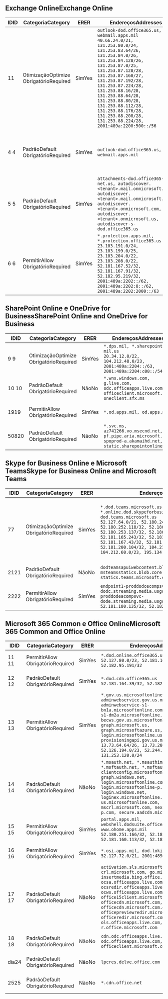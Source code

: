 <!--THIS FILE IS AUTOMATICALLY GENERATED. MANUAL CHANGES WILL BE OVERWRITTEN.-->
<!--Please contact the Office 365 Endpoints team with any questions.-->
<!--USGovDoD endpoints version 2020012800-->
<!--File generated 2020-01-28 11:00:16.1582-->

## <a name="exchange-online"></a><span data-ttu-id="e1bcc-101">Exchange Online</span><span class="sxs-lookup"><span data-stu-id="e1bcc-101">Exchange Online</span></span>

<span data-ttu-id="e1bcc-102">ID</span><span class="sxs-lookup"><span data-stu-id="e1bcc-102">ID</span></span> | <span data-ttu-id="e1bcc-103">Categoria</span><span class="sxs-lookup"><span data-stu-id="e1bcc-103">Category</span></span> | <span data-ttu-id="e1bcc-104">ER</span><span class="sxs-lookup"><span data-stu-id="e1bcc-104">ER</span></span> | <span data-ttu-id="e1bcc-105">Endereços</span><span class="sxs-lookup"><span data-stu-id="e1bcc-105">Addresses</span></span> | <span data-ttu-id="e1bcc-106">Portas</span><span class="sxs-lookup"><span data-stu-id="e1bcc-106">Ports</span></span>
-- | -------------------- | --- | ---------------------------------------------------------------------------------------------------------------------------------------------------------------------------------------------------------------------------------------------------------------------------------------------------------------------------------------------------------------------------------------------- | -------------------------------
<span data-ttu-id="e1bcc-107">1</span><span class="sxs-lookup"><span data-stu-id="e1bcc-107">1</span></span> | <span data-ttu-id="e1bcc-108">Otimização</span><span class="sxs-lookup"><span data-stu-id="e1bcc-108">Optimize</span></span><BR><span data-ttu-id="e1bcc-109">Obrigatório</span><span class="sxs-lookup"><span data-stu-id="e1bcc-109">Required</span></span> | <span data-ttu-id="e1bcc-110">Sim</span><span class="sxs-lookup"><span data-stu-id="e1bcc-110">Yes</span></span> | `outlook-dod.office365.us, webmail.apps.mil`<BR>`40.66.24.0/21, 131.253.80.0/24, 131.253.83.64/26, 131.253.84.0/26, 131.253.84.128/26, 131.253.87.0/25, 131.253.87.128/28, 131.253.87.160/27, 131.253.87.192/28, 131.253.87.224/28, 131.253.88.16/28, 131.253.88.64/28, 131.253.88.80/28, 131.253.88.112/28, 131.253.88.176/28, 131.253.88.208/28, 131.253.88.224/28, 2001:489a:2200:500::/56` | <span data-ttu-id="e1bcc-111">**TCP:** 443, 80</span><span class="sxs-lookup"><span data-stu-id="e1bcc-111">**TCP:** 443, 80</span></span>
<span data-ttu-id="e1bcc-112">4 </span><span class="sxs-lookup"><span data-stu-id="e1bcc-112">4</span></span> | <span data-ttu-id="e1bcc-113">Padrão</span><span class="sxs-lookup"><span data-stu-id="e1bcc-113">Default</span></span><BR><span data-ttu-id="e1bcc-114">Obrigatório</span><span class="sxs-lookup"><span data-stu-id="e1bcc-114">Required</span></span> | <span data-ttu-id="e1bcc-115">Sim</span><span class="sxs-lookup"><span data-stu-id="e1bcc-115">Yes</span></span> | `outlook-dod.office365.us, webmail.apps.mil` | <span data-ttu-id="e1bcc-116">**TCP:** 143, 25, 587, 993, 995</span><span class="sxs-lookup"><span data-stu-id="e1bcc-116">**TCP:** 143, 25, 587, 993, 995</span></span>
<span data-ttu-id="e1bcc-117">5 </span><span class="sxs-lookup"><span data-stu-id="e1bcc-117">5</span></span> | <span data-ttu-id="e1bcc-118">Padrão</span><span class="sxs-lookup"><span data-stu-id="e1bcc-118">Default</span></span><BR><span data-ttu-id="e1bcc-119">Obrigatório</span><span class="sxs-lookup"><span data-stu-id="e1bcc-119">Required</span></span> | <span data-ttu-id="e1bcc-120">Sim</span><span class="sxs-lookup"><span data-stu-id="e1bcc-120">Yes</span></span> | `attachments-dod.office365-net.us, autodiscover.<tenant>.mail.onmicrosoft.com, autodiscover.<tenant>.mail.onmicrosoft.us, autodiscover.<tenant>.onmicrosoft.com, autodiscover.<tenant>.onmicrosoft.us, autodiscover-s-dod.office365.us` | <span data-ttu-id="e1bcc-121">**TCP:** 443, 80</span><span class="sxs-lookup"><span data-stu-id="e1bcc-121">**TCP:** 443, 80</span></span>
<span data-ttu-id="e1bcc-122">6 </span><span class="sxs-lookup"><span data-stu-id="e1bcc-122">6</span></span> | <span data-ttu-id="e1bcc-123">Permitir</span><span class="sxs-lookup"><span data-stu-id="e1bcc-123">Allow</span></span><BR><span data-ttu-id="e1bcc-124">Obrigatório</span><span class="sxs-lookup"><span data-stu-id="e1bcc-124">Required</span></span> | <span data-ttu-id="e1bcc-125">Sim</span><span class="sxs-lookup"><span data-stu-id="e1bcc-125">Yes</span></span> | `*.protection.apps.mil, *.protection.office365.us`<BR>`23.103.191.0/24, 23.103.199.0/25, 23.103.204.0/22, 23.103.208.0/22, 52.181.167.52/32, 52.181.167.91/32, 52.182.95.219/32, 2001:489a:2202::/62, 2001:489a:2202:8::/62, 2001:489a:2202:2000::/63` | <span data-ttu-id="e1bcc-126">**TCP:** 25, 443</span><span class="sxs-lookup"><span data-stu-id="e1bcc-126">**TCP:** 25, 443</span></span>

## <a name="sharepoint-online-and-onedrive-for-business"></a><span data-ttu-id="e1bcc-127">SharePoint Online e OneDrive for Business</span><span class="sxs-lookup"><span data-stu-id="e1bcc-127">SharePoint Online and OneDrive for Business</span></span>

<span data-ttu-id="e1bcc-128">ID</span><span class="sxs-lookup"><span data-stu-id="e1bcc-128">ID</span></span> | <span data-ttu-id="e1bcc-129">Categoria</span><span class="sxs-lookup"><span data-stu-id="e1bcc-129">Category</span></span> | <span data-ttu-id="e1bcc-130">ER</span><span class="sxs-lookup"><span data-stu-id="e1bcc-130">ER</span></span> | <span data-ttu-id="e1bcc-131">Endereços</span><span class="sxs-lookup"><span data-stu-id="e1bcc-131">Addresses</span></span> | <span data-ttu-id="e1bcc-132">Portas</span><span class="sxs-lookup"><span data-stu-id="e1bcc-132">Ports</span></span>
-- | -------------------- | --- | ------------------------------------------------------------------------------------------------------------------- | ----------------
<span data-ttu-id="e1bcc-133">9 </span><span class="sxs-lookup"><span data-stu-id="e1bcc-133">9</span></span> | <span data-ttu-id="e1bcc-134">Otimização</span><span class="sxs-lookup"><span data-stu-id="e1bcc-134">Optimize</span></span><BR><span data-ttu-id="e1bcc-135">Obrigatório</span><span class="sxs-lookup"><span data-stu-id="e1bcc-135">Required</span></span> | <span data-ttu-id="e1bcc-136">Sim</span><span class="sxs-lookup"><span data-stu-id="e1bcc-136">Yes</span></span> | `*.dps.mil, *.sharepoint-mil.us`<BR>`20.34.12.0/22, 104.212.48.0/23, 2001:489a:2204::/63, 2001:489a:2204:c00::/54` | <span data-ttu-id="e1bcc-137">**TCP:** 443, 80</span><span class="sxs-lookup"><span data-stu-id="e1bcc-137">**TCP:** 443, 80</span></span>
<span data-ttu-id="e1bcc-138">10 </span><span class="sxs-lookup"><span data-stu-id="e1bcc-138">10</span></span> | <span data-ttu-id="e1bcc-139">Padrão</span><span class="sxs-lookup"><span data-stu-id="e1bcc-139">Default</span></span><BR><span data-ttu-id="e1bcc-140">Obrigatório</span><span class="sxs-lookup"><span data-stu-id="e1bcc-140">Required</span></span> | <span data-ttu-id="e1bcc-141">Não</span><span class="sxs-lookup"><span data-stu-id="e1bcc-141">No</span></span> | `*.wns.windows.com, g.live.com, odc.officeapps.live.com, officeclient.microsoft.com, oneclient.sfx.ms` | <span data-ttu-id="e1bcc-142">**TCP:** 443, 80</span><span class="sxs-lookup"><span data-stu-id="e1bcc-142">**TCP:** 443, 80</span></span>
<span data-ttu-id="e1bcc-143">19</span><span class="sxs-lookup"><span data-stu-id="e1bcc-143">19</span></span> | <span data-ttu-id="e1bcc-144">Permitir</span><span class="sxs-lookup"><span data-stu-id="e1bcc-144">Allow</span></span><BR><span data-ttu-id="e1bcc-145">Obrigatório</span><span class="sxs-lookup"><span data-stu-id="e1bcc-145">Required</span></span> | <span data-ttu-id="e1bcc-146">Sim</span><span class="sxs-lookup"><span data-stu-id="e1bcc-146">Yes</span></span> | `*.od.apps.mil, od.apps.mil` | <span data-ttu-id="e1bcc-147">**TCP:** 443, 80</span><span class="sxs-lookup"><span data-stu-id="e1bcc-147">**TCP:** 443, 80</span></span>
<span data-ttu-id="e1bcc-148">508</span><span class="sxs-lookup"><span data-stu-id="e1bcc-148">20</span></span> | <span data-ttu-id="e1bcc-149">Padrão</span><span class="sxs-lookup"><span data-stu-id="e1bcc-149">Default</span></span><BR><span data-ttu-id="e1bcc-150">Obrigatório</span><span class="sxs-lookup"><span data-stu-id="e1bcc-150">Required</span></span> | <span data-ttu-id="e1bcc-151">Não</span><span class="sxs-lookup"><span data-stu-id="e1bcc-151">No</span></span> | `*.svc.ms, az741266.vo.msecnd.net, pf.pipe.aria.microsoft.com, spoprod-a.akamaihd.net, static.sharepointonline.com` | <span data-ttu-id="e1bcc-152">**TCP:** 443, 80</span><span class="sxs-lookup"><span data-stu-id="e1bcc-152">**TCP:** 443, 80</span></span>

## <a name="skype-for-business-online-and-microsoft-teams"></a><span data-ttu-id="e1bcc-153">Skype for Business Online e Microsoft Teams</span><span class="sxs-lookup"><span data-stu-id="e1bcc-153">Skype for Business Online and Microsoft Teams</span></span>

<span data-ttu-id="e1bcc-154">ID</span><span class="sxs-lookup"><span data-stu-id="e1bcc-154">ID</span></span> | <span data-ttu-id="e1bcc-155">Categoria</span><span class="sxs-lookup"><span data-stu-id="e1bcc-155">Category</span></span> | <span data-ttu-id="e1bcc-156">ER</span><span class="sxs-lookup"><span data-stu-id="e1bcc-156">ER</span></span> | <span data-ttu-id="e1bcc-157">Endereços</span><span class="sxs-lookup"><span data-stu-id="e1bcc-157">Addresses</span></span> | <span data-ttu-id="e1bcc-158">Portas</span><span class="sxs-lookup"><span data-stu-id="e1bcc-158">Ports</span></span>
-- | -------------------- | --- | -------------------------------------------------------------------------------------------------------------------------------------------------------------------------------------------------------------------------------------------------------------------------------------------------------------------------------------------------------- | -----------------------------------------------
<span data-ttu-id="e1bcc-159">7</span><span class="sxs-lookup"><span data-stu-id="e1bcc-159">7</span></span> | <span data-ttu-id="e1bcc-160">Otimização</span><span class="sxs-lookup"><span data-stu-id="e1bcc-160">Optimize</span></span><BR><span data-ttu-id="e1bcc-161">Obrigatório</span><span class="sxs-lookup"><span data-stu-id="e1bcc-161">Required</span></span> | <span data-ttu-id="e1bcc-162">Sim</span><span class="sxs-lookup"><span data-stu-id="e1bcc-162">Yes</span></span> | `*.dod.teams.microsoft.us, *.online.dod.skypeforbusiness.us, dod.teams.microsoft.us`<BR>`52.127.64.0/21, 52.180.249.148/32, 52.180.252.118/32, 52.180.252.187/32, 52.180.253.137/32, 52.180.253.154/32, 52.181.165.243/32, 52.181.166.119/32, 52.181.167.43/32, 52.181.167.64/32, 52.181.200.104/32, 104.212.32.0/22, 104.212.60.0/23, 195.134.240.0/22` | <span data-ttu-id="e1bcc-163">**TCP:** 443</span><span class="sxs-lookup"><span data-stu-id="e1bcc-163">**TCP:** 443</span></span><BR><span data-ttu-id="e1bcc-164">**UDP:** 3478, 3479, 3480, 3481</span><span class="sxs-lookup"><span data-stu-id="e1bcc-164">**UDP:** 3478, 3479, 3480, 3481</span></span>
<span data-ttu-id="e1bcc-165">21</span><span class="sxs-lookup"><span data-stu-id="e1bcc-165">21</span></span> | <span data-ttu-id="e1bcc-166">Padrão</span><span class="sxs-lookup"><span data-stu-id="e1bcc-166">Default</span></span><BR><span data-ttu-id="e1bcc-167">Obrigatório</span><span class="sxs-lookup"><span data-stu-id="e1bcc-167">Required</span></span> | <span data-ttu-id="e1bcc-168">Não</span><span class="sxs-lookup"><span data-stu-id="e1bcc-168">No</span></span> | `dodteamsapuiwebcontent.blob.core.usgovcloudapi.net, msteamsstatics.blob.core.usgovcloudapi.net, statics.teams.microsoft.com` | <span data-ttu-id="e1bcc-169">**TCP:** 443</span><span class="sxs-lookup"><span data-stu-id="e1bcc-169">**TCP:** 443</span></span>
<span data-ttu-id="e1bcc-170">22</span><span class="sxs-lookup"><span data-stu-id="e1bcc-170">22</span></span> | <span data-ttu-id="e1bcc-171">Permitir</span><span class="sxs-lookup"><span data-stu-id="e1bcc-171">Allow</span></span><BR><span data-ttu-id="e1bcc-172">Obrigatório</span><span class="sxs-lookup"><span data-stu-id="e1bcc-172">Required</span></span> | <span data-ttu-id="e1bcc-173">Sim</span><span class="sxs-lookup"><span data-stu-id="e1bcc-173">Yes</span></span> | `endpoint1-proddodcecompsvc-dodc.streaming.media.usgovcloudapi.net, endpoint1-proddodeacompsvc-dode.streaming.media.usgovcloudapi.net`<BR>`52.181.180.135/32, 52.182.53.6/32` | <span data-ttu-id="e1bcc-174">**TCP:** 443</span><span class="sxs-lookup"><span data-stu-id="e1bcc-174">**TCP:** 443</span></span>

## <a name="microsoft-365-common-and-office-online"></a><span data-ttu-id="e1bcc-175">Microsoft 365 Common e Office Online</span><span class="sxs-lookup"><span data-stu-id="e1bcc-175">Microsoft 365 Common and Office Online</span></span>

<span data-ttu-id="e1bcc-176">ID</span><span class="sxs-lookup"><span data-stu-id="e1bcc-176">ID</span></span> | <span data-ttu-id="e1bcc-177">Categoria</span><span class="sxs-lookup"><span data-stu-id="e1bcc-177">Category</span></span> | <span data-ttu-id="e1bcc-178">ER</span><span class="sxs-lookup"><span data-stu-id="e1bcc-178">ER</span></span> | <span data-ttu-id="e1bcc-179">Endereços</span><span class="sxs-lookup"><span data-stu-id="e1bcc-179">Addresses</span></span> | <span data-ttu-id="e1bcc-180">Portas</span><span class="sxs-lookup"><span data-stu-id="e1bcc-180">Ports</span></span>
-- | ------------------- | --- | ------------------------------------------------------------------------------------------------------------------------------------------------------------------------------------------------------------------------------------------------------------------------------------------------------------------------------------------------------------------------------------------------------------------------- | ----------------
<span data-ttu-id="e1bcc-181">11 </span><span class="sxs-lookup"><span data-stu-id="e1bcc-181">11</span></span> | <span data-ttu-id="e1bcc-182">Permitir</span><span class="sxs-lookup"><span data-stu-id="e1bcc-182">Allow</span></span><BR><span data-ttu-id="e1bcc-183">Obrigatório</span><span class="sxs-lookup"><span data-stu-id="e1bcc-183">Required</span></span> | <span data-ttu-id="e1bcc-184">Sim</span><span class="sxs-lookup"><span data-stu-id="e1bcc-184">Yes</span></span> | `*.dod.online.office365.us`<BR>`52.127.80.0/23, 52.181.164.39/32, 52.182.95.191/32` | <span data-ttu-id="e1bcc-185">**TCP:** 443</span><span class="sxs-lookup"><span data-stu-id="e1bcc-185">**TCP:** 443</span></span>
<span data-ttu-id="e1bcc-186">12 </span><span class="sxs-lookup"><span data-stu-id="e1bcc-186">12</span></span> | <span data-ttu-id="e1bcc-187">Padrão</span><span class="sxs-lookup"><span data-stu-id="e1bcc-187">Default</span></span><BR><span data-ttu-id="e1bcc-188">Obrigatório</span><span class="sxs-lookup"><span data-stu-id="e1bcc-188">Required</span></span> | <span data-ttu-id="e1bcc-189">Sim</span><span class="sxs-lookup"><span data-stu-id="e1bcc-189">Yes</span></span> | `*.dod.cdn.office365.us`<BR>`52.181.164.39/32, 52.182.95.191/32` | <span data-ttu-id="e1bcc-190">**TCP:** 443</span><span class="sxs-lookup"><span data-stu-id="e1bcc-190">**TCP:** 443</span></span>
<span data-ttu-id="e1bcc-191">13 </span><span class="sxs-lookup"><span data-stu-id="e1bcc-191">13</span></span> | <span data-ttu-id="e1bcc-192">Permitir</span><span class="sxs-lookup"><span data-stu-id="e1bcc-192">Allow</span></span><BR><span data-ttu-id="e1bcc-193">Obrigatório</span><span class="sxs-lookup"><span data-stu-id="e1bcc-193">Required</span></span> | <span data-ttu-id="e1bcc-194">Sim</span><span class="sxs-lookup"><span data-stu-id="e1bcc-194">Yes</span></span> | `*.gov.us.microsoftonline.com, adminwebservice.gov.us.microsoftonline.com, adminwebservice-s1-bn1a.microsoftonline.com, adminwebservice-s1-dm2a.microsoftonline.com, becws.gov.us.microsoftonline.com, dod-graph.microsoft.us, graph.microsoftazure.us, login.microsoftonline.us, provisioningapi.gov.us.microsoftonline.com`<BR>`13.73.64.64/26, 13.73.208.128/25, 52.126.194.0/23, 52.244.120.128/25, 131.253.120.0/24` | <span data-ttu-id="e1bcc-195">**TCP:** 443</span><span class="sxs-lookup"><span data-stu-id="e1bcc-195">**TCP:** 443</span></span>
<span data-ttu-id="e1bcc-196">14 </span><span class="sxs-lookup"><span data-stu-id="e1bcc-196">14</span></span> | <span data-ttu-id="e1bcc-197">Padrão</span><span class="sxs-lookup"><span data-stu-id="e1bcc-197">Default</span></span><BR><span data-ttu-id="e1bcc-198">Obrigatório</span><span class="sxs-lookup"><span data-stu-id="e1bcc-198">Required</span></span> | <span data-ttu-id="e1bcc-199">Não</span><span class="sxs-lookup"><span data-stu-id="e1bcc-199">No</span></span> | `*.msauth.net, *.msauthimages.us, *.msftauth.net, *.msftauthimages.us, clientconfig.microsoftonline-p.net, graph.windows.net, login.microsoftonline.com, login.microsoftonline-p.com, login.windows.net, loginex.microsoftonline.com, login-us.microsoftonline.com, mscrl.microsoft.com, nexus.microsoftonline-p.com, secure.aadcdn.microsoftonline-p.com` | <span data-ttu-id="e1bcc-200">**TCP:** 443</span><span class="sxs-lookup"><span data-stu-id="e1bcc-200">**TCP:** 443</span></span>
<span data-ttu-id="e1bcc-201">15 </span><span class="sxs-lookup"><span data-stu-id="e1bcc-201">15</span></span> | <span data-ttu-id="e1bcc-202">Permitir</span><span class="sxs-lookup"><span data-stu-id="e1bcc-202">Allow</span></span><BR><span data-ttu-id="e1bcc-203">Obrigatório</span><span class="sxs-lookup"><span data-stu-id="e1bcc-203">Required</span></span> | <span data-ttu-id="e1bcc-204">Sim</span><span class="sxs-lookup"><span data-stu-id="e1bcc-204">Yes</span></span> | `portal.apps.mil, webshell.dodsuite.office365.us, www.ohome.apps.mil`<BR>`52.180.251.166/32, 52.181.160.19/32, 52.181.160.113/32, 52.182.92.132/32` | <span data-ttu-id="e1bcc-205">**TCP:** 443</span><span class="sxs-lookup"><span data-stu-id="e1bcc-205">**TCP:** 443</span></span>
<span data-ttu-id="e1bcc-206">16 </span><span class="sxs-lookup"><span data-stu-id="e1bcc-206">16</span></span> | <span data-ttu-id="e1bcc-207">Permitir</span><span class="sxs-lookup"><span data-stu-id="e1bcc-207">Allow</span></span><BR><span data-ttu-id="e1bcc-208">Obrigatório</span><span class="sxs-lookup"><span data-stu-id="e1bcc-208">Required</span></span> | <span data-ttu-id="e1bcc-209">Sim</span><span class="sxs-lookup"><span data-stu-id="e1bcc-209">Yes</span></span> | `*.osi.apps.mil, dod.loki.office365.us`<BR>`52.127.72.0/21, 2001:489a:2206::/48` | <span data-ttu-id="e1bcc-210">**TCP:** 443</span><span class="sxs-lookup"><span data-stu-id="e1bcc-210">**TCP:** 443</span></span>
<span data-ttu-id="e1bcc-211">17 </span><span class="sxs-lookup"><span data-stu-id="e1bcc-211">17</span></span> | <span data-ttu-id="e1bcc-212">Padrão</span><span class="sxs-lookup"><span data-stu-id="e1bcc-212">Default</span></span><BR><span data-ttu-id="e1bcc-213">Obrigatório</span><span class="sxs-lookup"><span data-stu-id="e1bcc-213">Required</span></span> | <span data-ttu-id="e1bcc-214">Não</span><span class="sxs-lookup"><span data-stu-id="e1bcc-214">No</span></span> | `activation.sls.microsoft.com, crl.microsoft.com, go.microsoft.com, insertmedia.bing.office.net, ocsa.officeapps.live.com, ocsredir.officeapps.live.com, ocws.officeapps.live.com, office15client.microsoft.com, officecdn.microsoft.com, officecdn.microsoft.com.edgesuite.net, officepreviewredir.microsoft.com, officeredir.microsoft.com, ols.officeapps.live.com, r.office.microsoft.com` | <span data-ttu-id="e1bcc-215">**TCP:** 443, 80</span><span class="sxs-lookup"><span data-stu-id="e1bcc-215">**TCP:** 443, 80</span></span>
<span data-ttu-id="e1bcc-216">18 </span><span class="sxs-lookup"><span data-stu-id="e1bcc-216">18</span></span> | <span data-ttu-id="e1bcc-217">Padrão</span><span class="sxs-lookup"><span data-stu-id="e1bcc-217">Default</span></span><BR><span data-ttu-id="e1bcc-218">Obrigatório</span><span class="sxs-lookup"><span data-stu-id="e1bcc-218">Required</span></span> | <span data-ttu-id="e1bcc-219">Não</span><span class="sxs-lookup"><span data-stu-id="e1bcc-219">No</span></span> | `cdn.odc.officeapps.live.com, odc.officeapps.live.com, officeclient.microsoft.com` | <span data-ttu-id="e1bcc-220">**TCP:** 443, 80</span><span class="sxs-lookup"><span data-stu-id="e1bcc-220">**TCP:** 443, 80</span></span>
<span data-ttu-id="e1bcc-221">dia</span><span class="sxs-lookup"><span data-stu-id="e1bcc-221">24</span></span> | <span data-ttu-id="e1bcc-222">Padrão</span><span class="sxs-lookup"><span data-stu-id="e1bcc-222">Default</span></span><BR><span data-ttu-id="e1bcc-223">Obrigatório</span><span class="sxs-lookup"><span data-stu-id="e1bcc-223">Required</span></span> | <span data-ttu-id="e1bcc-224">Não</span><span class="sxs-lookup"><span data-stu-id="e1bcc-224">No</span></span> | `lpcres.delve.office.com` | <span data-ttu-id="e1bcc-225">**TCP:** 443</span><span class="sxs-lookup"><span data-stu-id="e1bcc-225">**TCP:** 443</span></span>
<span data-ttu-id="e1bcc-226">25</span><span class="sxs-lookup"><span data-stu-id="e1bcc-226">25</span></span> | <span data-ttu-id="e1bcc-227">Padrão</span><span class="sxs-lookup"><span data-stu-id="e1bcc-227">Default</span></span><BR><span data-ttu-id="e1bcc-228">Obrigatório</span><span class="sxs-lookup"><span data-stu-id="e1bcc-228">Required</span></span> | <span data-ttu-id="e1bcc-229">Não</span><span class="sxs-lookup"><span data-stu-id="e1bcc-229">No</span></span> | `*.cdn.office.net` | <span data-ttu-id="e1bcc-230">**TCP:** 443</span><span class="sxs-lookup"><span data-stu-id="e1bcc-230">**TCP:** 443</span></span>
